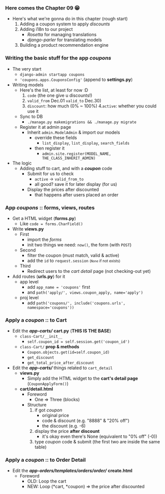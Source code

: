 
### Here comes the Chapter 09 😁
- Here's what we're gonna do in this chapter (rough start)
    1. Adding a coupon system to apply *discounts*
    2. Adding i18n to our project 
        - *Rosetta* for managing translations 
        - *django-parler* for translating models  
    3. Building a product recommendation engine
    
### Writing the basic stuff for the app *coupons* 
- The very start 
    - ```django-admin startapp coupons```
    - ```'coupons.apps.CouponsConfig'``` (append to **settings.py**)
- Writing models 
    - Here's the list, at least for now :D 
        1. ```code``` (the one give u discounts!)
        2. ```valid_from``` Dec.01 ```valid_to``` Dec.30)
        3. ```discount```: how much (0% ~ 100%)
        4.```active```: whether you could use it 
    - Sync to DB 
        - ```./manage.py makemigrations && ./manage.py migrate```
    - Register it at admin page 
        - Inherit ```admin.ModelAdmin``` & import our models 
            - override these fields 
                - ```list_display```, ```list_display```, ```search_fields```
            - then register it 
                - ```admin.site.register(MODEL_NAME, THE_CLASS_INHERIT_ADMIN)```
- The logic 
    - Adding stuff to cart, and with a ***coupon*** code
        - Submit for us to check 
            - ```active``` -> ```valid_from_to```
            - all good? save it for later display (for us)
        - Display the prices after discounted 
            - that happens after users placed an order 

### App *coupons* :: forms, views, routes
- Get a HTML widget (**forms.py**)
    - Like ```code = forms.CharField()```
- Write **views.py**
    - First 
        - import the *forms*
        - init two things we need: ```now()```, the form (with ```POST```)
    - Second 
        - filter the coupon (must match, valid & active)
        - add the ```id``` to ```request.session``` <small>(```None``` if not exists)</small>
    - Third 
        - Redirect users to the *cart detail* page (not checking-out yet)
- Add routes (**urls.py**) for it 
    - app level 
        - add ```app_name = 'coupons'``` first 
        - and ```path('apply/', views.coupon_apply, name='apply')```
    - proj level 
        - add ```path('coupons/', include('coupons.urls', namespace='coupons'))```

### Apply a *coupon* :: to **Cart**
- Edit the ***app-carts/*** **cart.py** (**THIS IS THE BASE**)
    - ```class-Cart/__init__```
        - ```self.coupon_id = self.session.get('coupon_id')```
    - ```class-Cart/``` **prop & methods**
        - ```Coupon.objects.get(id=self.coupon_id)```
        - ```get_discount```
        - ```get_total_price_after_discount```
- Edit the ***app-carts/*** things related to ```cart_detail```
    - **views.py** 
        - Simply add the HTML widget to the **cart's detail page** (```CouponApplyForm()```)
    - **cart/detail.html**
        - Foreword 
            - One => Three (blocks)
        - Structure 
            1. if got *coupon*
                - original price 
                - code & discount (e.g. "8888" & "20% off")
                - the discount (e.g. -6)
            2. display the price **after discount** 
                - it's okay even there's None (equivalent to "0% off" (-0))
            3. type *coupon* code & submit (the first two are inside the same table) 
                

### Apply a *coupon* :: to **Order Detail**
- Edit the ***app-orders/templates/orders/order/*** **create.html**
    - Foreword
        - OLD: Loop the cart 
        - NEW: Loop (*cart, *coupon) => the price after discounted 
